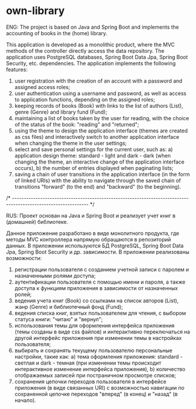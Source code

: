# own-library
ENG: The project is based on Java and Spring Boot and implements the accounting of books in the (home) library. 

This application is developed as a monolithic product, where the MVC methods of the controller directly access the data repository.
The application uses PostgreSQL databases, Spring Boot Data Jpa, Spring Boot Security, etc. dependencies.
The application implements the following features:
1. user registration with the creation of an account with a password and assigned access roles;
2. user authentication using a username and password, as well as access to application functions, depending on the assigned roles;
3. keeping records of books (Book) with links to the list of authors (List<Author>), genre (Genre) and library fund (Fund);
4. maintaining a list of books taken by the user for reading, with the choice of the status of the book: "reading" and "returned";
5. using the theme to design the application interface (themes are created as css files) and interactively switch to another application interface when changing the theme in the user settings;
6. select and save personal settings for the current user, such as:
a) application design theme: standard - light and dark - dark (when changing the theme, an interactive change of the application interface occurs),
b) the number of entries displayed when paginating lists;
7. saving a chain of user transitions in the application interface (in the form of linked URIs) with the ability to navigate through the saved chain of transitions "forward" (to the end) and "backward" (to the beginning).

/* -------------------------------------------------------------------------------------------------------------- */

RUS: Проект основан на Java и Spring Boot и реализует учет книг в (домашней) библиотеке. 

Данное приложение разработано в виде монолитного продукта, где методы MVC контроллера напрямую обращаются в репозиторий данных. 
В приложении используются БД PostgreSQL, Spring Boot Data Jpa, Spring Boot Security и др. зависимости. 
В приложении реализованы возможности: 
1. регистрации пользователя с созданием учетной записи с паролем и назначенными ролями доступа;
2. аутентификации пользователя с помощью имени и пароля, а также доступа к функциям приложения в зависимости от назначенных ролей; 
3. ведения учета книг (Book) со ссылками на список авторов (List<Author>), жанр (Genre) и библиотечный фонд (Fund); 
4. ведения списка книг, взятых пользователем для чтения, с выбором статуса книги: "читаю" и "вернул"; 
5. использования темы для оформления интерфейса приложения (темы созданы в виде css файлов) и интерактивно переключаться на другой интерфейс приложения при изменении темы в настройках пользователя; 
6. выбирать и сохранять текущему пользователю персональные настройки, такие как: 
a) тема оформления приложения: standard - светлая и dark - темная (при изменении темы происходит интерактивное изменение интерфейса приложения),
b) количество отображаемых записей при постраничном просмотре списков; 
7. сохранения цепочки переходов пользователя в интерфейсе приложения (в виде связанных URI) с возможностью навигации по сохраненной цепочке переходов "вперед" (в конец) и "назад" (в начало). 
